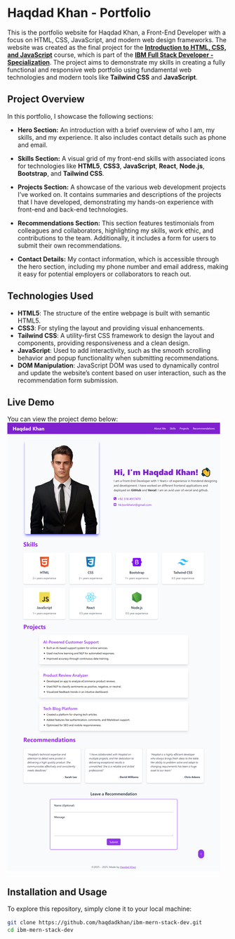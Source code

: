 # Haqdad Khan - Portfolio

This is the portfolio website for Haqdad Khan, a Front-End Developer with a focus on HTML, CSS, JavaScript, and modern web design frameworks. The website was created as the final project for the **[Introduction to HTML, CSS, and JavaScript](https://www.coursera.org/learn/introduction-html-css-javascript)** course, which is part of the **[IBM Full Stack Developer - Specialization](https://www.coursera.org/professional-certificates/ibm-full-stack-javascript-developer)**. The project aims to demonstrate my skills in creating a fully functional and responsive web portfolio using fundamental web technologies and modern tools like **Tailwind CSS** and **JavaScript**.

## Project Overview

In this portfolio, I showcase the following sections:

- **Hero Section:** An introduction with a brief overview of who I am, my skills, and my experience. It also includes contact details such as phone and email.
  
- **Skills Section:** A visual grid of my front-end skills with associated icons for technologies like **HTML5**, **CSS3**, **JavaScript**, **React**, **Node.js**, **Bootstrap**, and **Tailwind CSS**.

- **Projects Section:** A showcase of the various web development projects I’ve worked on. It contains summaries and descriptions of the projects that I have developed, demonstrating my hands-on experience with front-end and back-end technologies.

- **Recommendations Section:** This section features testimonials from colleagues and collaborators, highlighting my skills, work ethic, and contributions to the team. Additionally, it includes a form for users to submit their own recommendations.

- **Contact Details:** My contact information, which is accessible through the hero section, including my phone number and email address, making it easy for potential employers or collaborators to reach out.

## Technologies Used

- **HTML5**: The structure of the entire webpage is built with semantic HTML5.
- **CSS3**: For styling the layout and providing visual enhancements.
- **Tailwind CSS**: A utility-first CSS framework to design the layout and components, providing responsiveness and a clean design.
- **JavaScript**: Used to add interactivity, such as the smooth scrolling behavior and popup functionality when submitting recommendations.
- **DOM Manipulation**: JavaScript DOM was used to dynamically control and update the website’s content based on user interaction, such as the recommendation form submission.

## Live Demo

You can view the project demo below:
<img src="./Final Project - Portfolio.png">

## Installation and Usage

To explore this repository, simply clone it to your local machine:

```bash
git clone https://github.com/haqdadkhan/ibm-mern-stack-dev.git
cd ibm-mern-stack-dev
